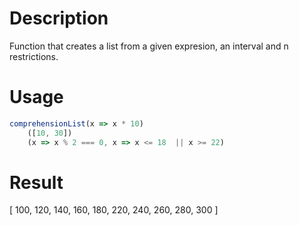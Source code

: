 # Description
Function that creates a list from a given expresion, an interval and n restrictions.

# Usage

```javascript
comprehensionList(x => x * 10)
    ([10, 30])
    (x => x % 2 === 0, x => x <= 18  || x >= 22)
```

# Result

[ 100, 120, 140, 160, 180, 220, 240, 260, 280, 300 ]